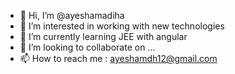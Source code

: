 - 👋 Hi, I’m @ayeshamadiha
- 👀 I’m interested in working with new technologies
- 🌱 I’m currently learning JEE with angular
- 💞️ I’m looking to collaborate on ...
- 📫 How to reach me : ayeshamdh12@gmail.com

<!---
ayeshamadiha/ayeshamadiha is a ✨ special ✨ repository because its `README.md` (this file) appears on your GitHub profile.
You can click the Preview link to take a look at your changes.
--->

